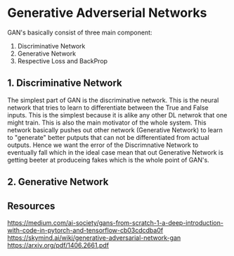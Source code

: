 # Generative Adverserial Networks

GAN's basically consist of three main component:
1. Discriminative Network
2. Generative Network
3. Respective Loss and BackProp


## 1. Discriminative Network
The simplest part of GAN is the discriminative network. This is the neural network that tries to learn to differentiate between the True and False inputs. This is the simplest because it is alike any other DL netwrok that one might train. This is also the main motivator of the whole system. This network basically pushes out other network (Generative Network) to learn to "generate" better putputs that can not be differentiated from actual outputs. Hence we want the error of the Discrimnative Network to eventually fall which in the ideal case mean that out Generative Network is getting beeter at produceing fakes which is the whole point of GAN's.


## 2. Generative Network


## Resources
https://medium.com/ai-society/gans-from-scratch-1-a-deep-introduction-with-code-in-pytorch-and-tensorflow-cb03cdcdba0f
https://skymind.ai/wiki/generative-adversarial-network-gan
https://arxiv.org/pdf/1406.2661.pdf


